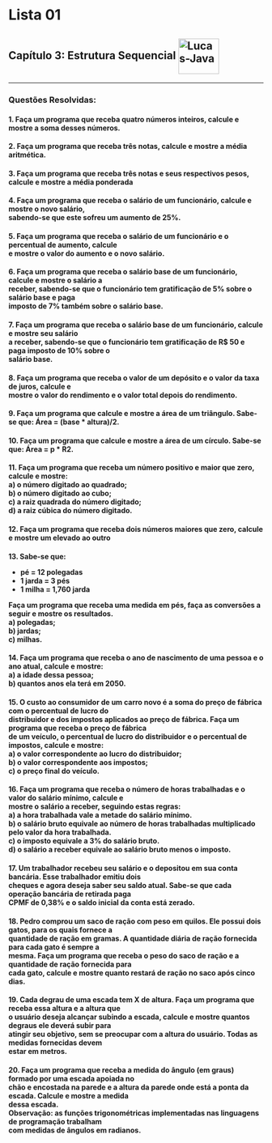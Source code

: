<h1>Lista 01</h1>
<h2>Capítulo 3: Estrutura Sequencial <img align="center" alt="Lucas-Java" height="70" width="80" src="https://cdn.jsdelivr.net/gh/devicons/devicon/icons/java/java-original.svg" /> </h2>
<hr>
<h3>Questões Resolvidas:</h3>

<h4>1. Faça um programa que receba quatro números inteiros, calcule e mostre a soma desses números.</h4>

<h4>2. Faça um programa que receba três notas, calcule e mostre a média aritmética.</h4>

<h4>3. Faça um programa que receba três notas e seus respectivos pesos, calcule e mostre a média ponderada</h4>

<h4>4. Faça um programa que receba o salário de um funcionário, calcule e mostre o novo salário, <br> sabendo-se
que este sofreu um aumento de 25%.</h4>

<h4>5. Faça um programa que receba o salário de um funcionário e o percentual de aumento, calcule <br> e mostre
o valor do aumento e o novo salário.</h4>

<h4>6. Faça um programa que receba o salário base de um funcionário, calcule e mostre o salário a <br> receber,
sabendo-se que o funcionário tem gratificação de 5% sobre o salário base e paga <br> imposto de 7% também
sobre o salário base.</h4>

<h4>7. Faça um programa que receba o salário base de um funcionário, calcule e mostre seu salário <br> a receber,
sabendo-se que o funcionário tem gratificação de R$ 50 e paga imposto de 10% sobre o <br> salário base.</h4>

<h4>8. Faça um programa que receba o valor de um depósito e o valor da taxa de juros, calcule e <br> mostre o
valor do rendimento e o valor total depois do rendimento.</h4>

<h4>9. Faça um programa que calcule e mostre a área de um triângulo. Sabe-se que: Área = (base * altura)/2.</h4>

<h4>10. Faça um programa que calcule e mostre a área de um círculo. Sabe-se que: Área = p * R2.</h4>

<h4>11. Faça um programa que receba um número positivo e maior que zero, calcule e mostre: <br>
a) o número digitado ao quadrado; <br>
b) o número digitado ao cubo; <br>
c) a raiz quadrada do número digitado; <br>
d) a raiz cúbica do número digitado.</h4>

<h4>12. Faça um programa que receba dois números maiores que zero, calcule e mostre um elevado ao outro</h4>

<h4>13. Sabe-se que: <br>
<ul>
  <li>pé = 12 polegadas</li> 
  <li>1 jarda = 3 pés</li> 
  <li>1 milha = 1,760 jarda</li>
</ul>
Faça um programa que receba uma medida em pés, faça as conversões a seguir e mostre os resultados. <br>
a) polegadas; <br>
b) jardas; <br>
c) milhas.</h4>

<h4>14. Faça um programa que receba o ano de nascimento de uma pessoa e o ano atual, calcule e mostre: <br>
a) a idade dessa pessoa; <br>
b) quantos anos ela terá em 2050.</h4>

<h4>15. O custo ao consumidor de um carro novo é a soma do preço de fábrica com o percentual de lucro do <br>
distribuidor e dos impostos aplicados ao preço de fábrica. Faça um programa que receba o preço de fábrica <br>
de um veículo, o percentual de lucro do distribuidor e o percentual de impostos, calcule e mostre: <br>
a) o valor correspondente ao lucro do distribuidor; <br>
b) o valor correspondente aos impostos; <br>
c) o preço final do veículo.</h4>

<h4>16. Faça um programa que receba o número de horas trabalhadas e o valor do salário mínimo, calcule e <br>
mostre o salário a receber, seguindo estas regras: <br>
a) a hora trabalhada vale a metade do salário mínimo. <br>
b) o salário bruto equivale ao número de horas trabalhadas multiplicado pelo valor da hora trabalhada. <br>
c) o imposto equivale a 3% do salário bruto. <br>
d) o salário a receber equivale ao salário bruto menos o imposto.</h4>

<h4>17. Um trabalhador recebeu seu salário e o depositou em sua conta bancária. Esse trabalhador emitiu dois <br>
cheques e agora deseja saber seu saldo atual. Sabe-se que cada operação bancária de retirada paga <br>
CPMF de 0,38% e o saldo inicial da conta está zerado.</h4>

<h4>18. Pedro comprou um saco de ração com peso em quilos. Ele possui dois gatos, para os quais fornece a <br>
quantidade de ração em gramas. A quantidade diária de ração fornecida para cada gato é sempre a <br>
mesma. Faça um programa que receba o peso do saco de ração e a quantidade de ração fornecida para <br>
cada gato, calcule e mostre quanto restará de ração no saco após cinco dias.</h4>

<h4>19. Cada degrau de uma escada tem X de altura. Faça um programa que receba essa altura e a altura que <br>
o usuário deseja alcançar subindo a escada, calcule e mostre quantos degraus ele deverá subir para <br>
atingir seu objetivo, sem se preocupar com a altura do usuário. Todas as medidas fornecidas devem <br>
estar em metros.</h4>

<h4>20. Faça um programa que receba a medida do ângulo (em graus) formado por uma escada apoiada no <br>
chão e encostada na parede e a altura da parede onde está a ponta da escada. Calcule e mostre a medida <br>
dessa escada. <br>
Observação: as funções trigonométricas implementadas nas linguagens de programação trabalham <br>
com medidas de ângulos em radianos.</h4>
